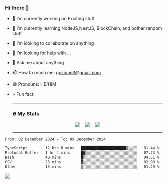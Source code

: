 ### Hi there 👋

<!--
**charlieScript/charlieScript** is a ✨ _special_ ✨ repository because its `README.md` (this file) appears on your GitHub profile.

Here are some ideas to get you started: -->

- 🔭 I’m currently working on Exciting stuff
- 🌱 I’m currently learning NodeJS,NestJS, BlockChain, and oother random stuff
- 👯 I’m looking to collaborate on anything
- 🤔 I’m looking for help with ...
- 💬 Ask me about anything
- 📫 How to reach me: gozione3@gmail.com
- 😄 Pronouns: HE/HIM
- ⚡ Fun fact:


  ---

  ### :fire: My Stats

  <div id="stats" align="center">
  <img src="http://github-readme-streak-stats.herokuapp.com?user=charlieScript&theme=dark&date_format=M%20j%5B%2C%20Y%5D" />&nbsp;&nbsp;&nbsp;
  <img src="https://github-readme-stats.vercel.app/api/top-langs/?username=charlieScript&layout=compact&theme=vision-friendly-dark"/>&nbsp;&nbsp;&nbsp;
  <img src="https://github-readme-stats.vercel.app/api?username=charlieScript&show_icons=true&theme=radical"/>
  </div>

  ---



<!--START_SECTION:waka-->

```txt
From: 02 December 2024 - To: 09 December 2024

TypeScript        12 hrs 8 mins   ████████████████████▒░░░░   81.44 %
Protocol Buffer   1 hr 4 mins     █▓░░░░░░░░░░░░░░░░░░░░░░░   07.23 %
Bash              40 mins         █░░░░░░░░░░░░░░░░░░░░░░░░   04.51 %
CSV               26 mins         ▓░░░░░░░░░░░░░░░░░░░░░░░░   02.99 %
Other             13 mins         ▒░░░░░░░░░░░░░░░░░░░░░░░░   01.49 %
```

<!--END_SECTION:waka-->
![](https://komarev.com/ghpvc/?username=charlieScript)

